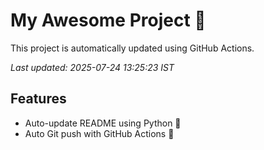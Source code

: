 # My Awesome Project 🚀

This project is automatically updated using GitHub Actions.

_Last updated: 2025-07-24 13:25:23 IST_

## Features
- Auto-update README using Python 🐍
- Auto Git push with GitHub Actions 🤖
